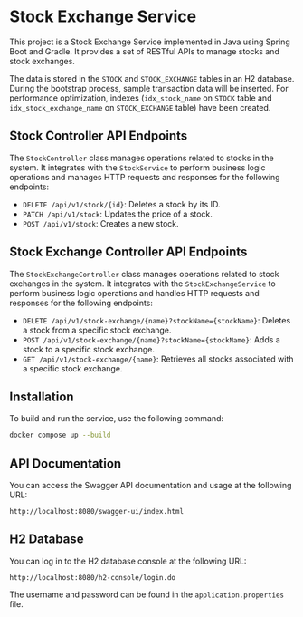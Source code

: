 # Stock Exchange Service

This project is a Stock Exchange Service implemented in Java using Spring Boot and Gradle. It provides a set of RESTful APIs to manage stocks and stock exchanges.

The data is stored in the `STOCK` and `STOCK_EXCHANGE` tables in an H2 database. During the bootstrap process, sample transaction data will be inserted. For performance optimization, indexes (`idx_stock_name` on `STOCK` table and `idx_stock_exchange_name` on `STOCK_EXCHANGE` table) have been created.

## Stock Controller API Endpoints

The `StockController` class manages operations related to stocks in the system. It integrates with the `StockService` to perform business logic operations and manages HTTP requests and responses for the following endpoints:

- `DELETE /api/v1/stock/{id}`: Deletes a stock by its ID.
- `PATCH /api/v1/stock`: Updates the price of a stock.
- `POST /api/v1/stock`: Creates a new stock.

## Stock Exchange Controller API Endpoints

The `StockExchangeController` class manages operations related to stock exchanges in the system. It integrates with the `StockExchangeService` to perform business logic operations and handles HTTP requests and responses for the following endpoints:

- `DELETE /api/v1/stock-exchange/{name}?stockName={stockName}`: Deletes a stock from a specific stock exchange.
- `POST /api/v1/stock-exchange/{name}?stockName={stockName}`: Adds a stock to a specific stock exchange.
- `GET /api/v1/stock-exchange/{name}`: Retrieves all stocks associated with a specific stock exchange.

## Installation

To build and run the service, use the following command:

```bash
docker compose up --build
```

## API Documentation

You can access the Swagger API documentation and usage at the following URL:

```
http://localhost:8080/swagger-ui/index.html
```

## H2 Database

You can log in to the H2 database console at the following URL:

```
http://localhost:8080/h2-console/login.do
```

The username and password can be found in the `application.properties` file.
